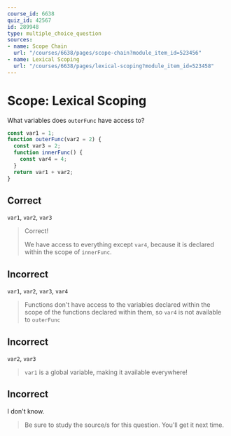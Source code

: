 ```yaml
---
course_id: 6638
quiz_id: 42567
id: 289948
type: multiple_choice_question
sources:
- name: Scope Chain
  url: "/courses/6638/pages/scope-chain?module_item_id=523456"
- name: Lexical Scoping
  url: "/courses/6638/pages/lexical-scoping?module_item_id=523458"
---
```


# Scope: Lexical Scoping

What variables does `outerFunc` have access to?

```javascript
const var1 = 1;
function outerFunc(var2 = 2) {
  const var3 = 2;
  function innerFunc() {
    const var4 = 4;
  }
  return var1 + var2;
}
```

## Correct

`var1`, `var2`, `var3`

> Correct!
> 
> We have access to everything except `var4`, because it is declared within the
> scope of `innerFunc`.

## Incorrect

`var1`, `var2`, `var3`, `var4`

> Functions don't have access to the variables declared within the scope of the
> functions declared within them, so `var4` is not available to `outerFunc`

## Incorrect

`var2`, `var3`

> `var1` is a global variable, making it available everywhere!

## Incorrect

I don't know.

> Be sure to study the source/s for this question. You'll get it next time.
